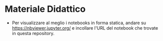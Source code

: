 # Materiale Didattico
- Per visualizzare al meglio i notebooks in forma statica, andare su https://nbviewer.jupyter.org/ e incollare l'URL del notebook che trovate in questa repository.

